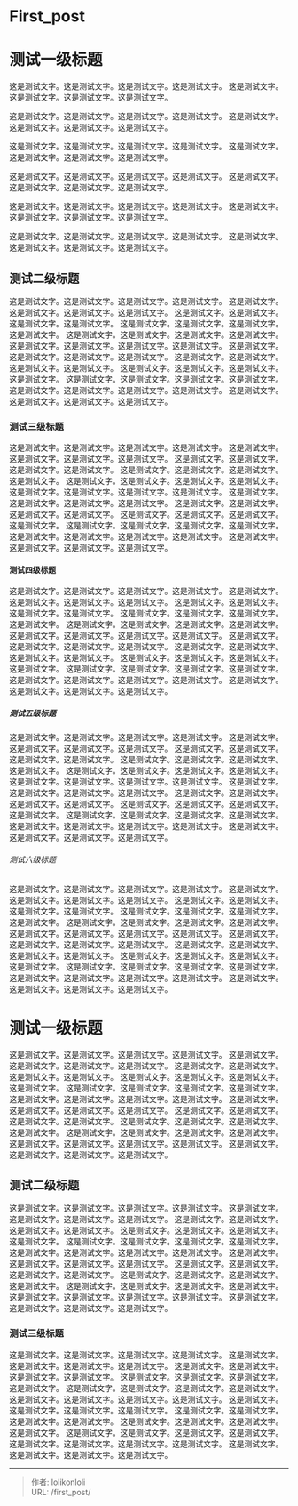 # First_post

# 测试一级标题

这是测试文字。这是测试文字。这是测试文字。这是测试文字。
这是测试文字。这是测试文字。这是测试文字。这是测试文字。

这是测试文字。这是测试文字。这是测试文字。这是测试文字。
这是测试文字。这是测试文字。这是测试文字。这是测试文字。

这是测试文字。这是测试文字。这是测试文字。这是测试文字。
这是测试文字。这是测试文字。这是测试文字。这是测试文字。

这是测试文字。这是测试文字。这是测试文字。这是测试文字。
这是测试文字。这是测试文字。这是测试文字。这是测试文字。

这是测试文字。这是测试文字。这是测试文字。这是测试文字。
这是测试文字。这是测试文字。这是测试文字。这是测试文字。

这是测试文字。这是测试文字。这是测试文字。这是测试文字。
这是测试文字。这是测试文字。这是测试文字。这是测试文字。

## 测试二级标题

这是测试文字。这是测试文字。这是测试文字。这是测试文字。
这是测试文字。这是测试文字。这是测试文字。这是测试文字。
这是测试文字。这是测试文字。这是测试文字。这是测试文字。
这是测试文字。这是测试文字。这是测试文字。这是测试文字。
这是测试文字。这是测试文字。这是测试文字。这是测试文字。
这是测试文字。这是测试文字。这是测试文字。这是测试文字。
这是测试文字。这是测试文字。这是测试文字。这是测试文字。
这是测试文字。这是测试文字。这是测试文字。这是测试文字。
这是测试文字。这是测试文字。这是测试文字。这是测试文字。
这是测试文字。这是测试文字。这是测试文字。这是测试文字。
这是测试文字。这是测试文字。这是测试文字。这是测试文字。
这是测试文字。这是测试文字。这是测试文字。这是测试文字。

### 测试三级标题

这是测试文字。这是测试文字。这是测试文字。这是测试文字。
这是测试文字。这是测试文字。这是测试文字。这是测试文字。
这是测试文字。这是测试文字。这是测试文字。这是测试文字。
这是测试文字。这是测试文字。这是测试文字。这是测试文字。
这是测试文字。这是测试文字。这是测试文字。这是测试文字。
这是测试文字。这是测试文字。这是测试文字。这是测试文字。
这是测试文字。这是测试文字。这是测试文字。这是测试文字。
这是测试文字。这是测试文字。这是测试文字。这是测试文字。
这是测试文字。这是测试文字。这是测试文字。这是测试文字。
这是测试文字。这是测试文字。这是测试文字。这是测试文字。
这是测试文字。这是测试文字。这是测试文字。这是测试文字。
这是测试文字。这是测试文字。这是测试文字。这是测试文字。

#### 测试四级标题

这是测试文字。这是测试文字。这是测试文字。这是测试文字。
这是测试文字。这是测试文字。这是测试文字。这是测试文字。
这是测试文字。这是测试文字。这是测试文字。这是测试文字。
这是测试文字。这是测试文字。这是测试文字。这是测试文字。
这是测试文字。这是测试文字。这是测试文字。这是测试文字。
这是测试文字。这是测试文字。这是测试文字。这是测试文字。
这是测试文字。这是测试文字。这是测试文字。这是测试文字。
这是测试文字。这是测试文字。这是测试文字。这是测试文字。
这是测试文字。这是测试文字。这是测试文字。这是测试文字。
这是测试文字。这是测试文字。这是测试文字。这是测试文字。
这是测试文字。这是测试文字。这是测试文字。这是测试文字。
这是测试文字。这是测试文字。这是测试文字。这是测试文字。

##### 测试五级标题

这是测试文字。这是测试文字。这是测试文字。这是测试文字。
这是测试文字。这是测试文字。这是测试文字。这是测试文字。
这是测试文字。这是测试文字。这是测试文字。这是测试文字。
这是测试文字。这是测试文字。这是测试文字。这是测试文字。
这是测试文字。这是测试文字。这是测试文字。这是测试文字。
这是测试文字。这是测试文字。这是测试文字。这是测试文字。
这是测试文字。这是测试文字。这是测试文字。这是测试文字。
这是测试文字。这是测试文字。这是测试文字。这是测试文字。
这是测试文字。这是测试文字。这是测试文字。这是测试文字。
这是测试文字。这是测试文字。这是测试文字。这是测试文字。
这是测试文字。这是测试文字。这是测试文字。这是测试文字。
这是测试文字。这是测试文字。这是测试文字。这是测试文字。

###### 测试六级标题

这是测试文字。这是测试文字。这是测试文字。这是测试文字。
这是测试文字。这是测试文字。这是测试文字。这是测试文字。
这是测试文字。这是测试文字。这是测试文字。这是测试文字。
这是测试文字。这是测试文字。这是测试文字。这是测试文字。
这是测试文字。这是测试文字。这是测试文字。这是测试文字。
这是测试文字。这是测试文字。这是测试文字。这是测试文字。
这是测试文字。这是测试文字。这是测试文字。这是测试文字。
这是测试文字。这是测试文字。这是测试文字。这是测试文字。
这是测试文字。这是测试文字。这是测试文字。这是测试文字。
这是测试文字。这是测试文字。这是测试文字。这是测试文字。
这是测试文字。这是测试文字。这是测试文字。这是测试文字。
这是测试文字。这是测试文字。这是测试文字。这是测试文字。

# 测试一级标题

这是测试文字。这是测试文字。这是测试文字。这是测试文字。
这是测试文字。这是测试文字。这是测试文字。这是测试文字。
这是测试文字。这是测试文字。这是测试文字。这是测试文字。
这是测试文字。这是测试文字。这是测试文字。这是测试文字。
这是测试文字。这是测试文字。这是测试文字。这是测试文字。
这是测试文字。这是测试文字。这是测试文字。这是测试文字。
这是测试文字。这是测试文字。这是测试文字。这是测试文字。
这是测试文字。这是测试文字。这是测试文字。这是测试文字。
这是测试文字。这是测试文字。这是测试文字。这是测试文字。
这是测试文字。这是测试文字。这是测试文字。这是测试文字。
这是测试文字。这是测试文字。这是测试文字。这是测试文字。
这是测试文字。这是测试文字。这是测试文字。这是测试文字。

## 测试二级标题

这是测试文字。这是测试文字。这是测试文字。这是测试文字。
这是测试文字。这是测试文字。这是测试文字。这是测试文字。
这是测试文字。这是测试文字。这是测试文字。这是测试文字。
这是测试文字。这是测试文字。这是测试文字。这是测试文字。
这是测试文字。这是测试文字。这是测试文字。这是测试文字。
这是测试文字。这是测试文字。这是测试文字。这是测试文字。
这是测试文字。这是测试文字。这是测试文字。这是测试文字。
这是测试文字。这是测试文字。这是测试文字。这是测试文字。
这是测试文字。这是测试文字。这是测试文字。这是测试文字。
这是测试文字。这是测试文字。这是测试文字。这是测试文字。
这是测试文字。这是测试文字。这是测试文字。这是测试文字。
这是测试文字。这是测试文字。这是测试文字。这是测试文字。

### 测试三级标题

这是测试文字。这是测试文字。这是测试文字。这是测试文字。
这是测试文字。这是测试文字。这是测试文字。这是测试文字。
这是测试文字。这是测试文字。这是测试文字。这是测试文字。
这是测试文字。这是测试文字。这是测试文字。这是测试文字。
这是测试文字。这是测试文字。这是测试文字。这是测试文字。
这是测试文字。这是测试文字。这是测试文字。这是测试文字。
这是测试文字。这是测试文字。这是测试文字。这是测试文字。
这是测试文字。这是测试文字。这是测试文字。这是测试文字。
这是测试文字。这是测试文字。这是测试文字。这是测试文字。
这是测试文字。这是测试文字。这是测试文字。这是测试文字。
这是测试文字。这是测试文字。这是测试文字。这是测试文字。
这是测试文字。这是测试文字。这是测试文字。这是测试文字。


---

> 作者: lolikonloli  
> URL: /first_post/  

